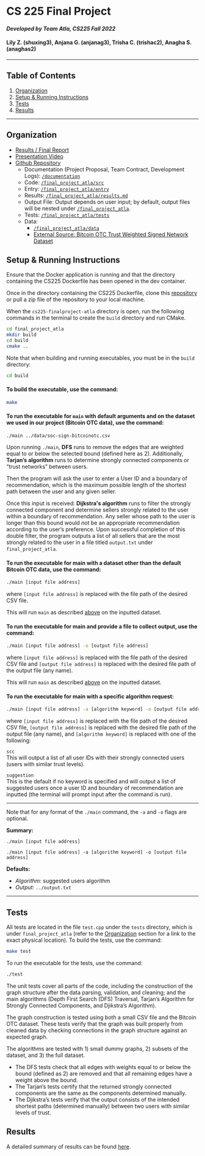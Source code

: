 # CS 225 Final Project
#### *Developed by **Team Atla**, CS225 Fall 2022*
#### Lily Z. (shuxing3), Anjana G. (anjanag3), Trisha C. (trishac2), Anagha S. (anaghas2) 
- - -
## Table of Contents
1. [Organization](#organization)
2. [Setup & Running Instructions](#setup--running-instructions)
3. [Tests](#tests)
4. [Results](#results)
- - -
## Organization
- [Results / Final Report](https://github.com/trishacho/cs225-finalproject-atla/blob/main/Documentation/results.md)
- [Presentation Video](https://illinois.zoom.us/rec/play/uLt5crYYIYsWwYwacecyYeYFQ63mj0yeVdUE0cCi_bRJApU5agiPb7pOiEPKLOyrPUpGo6Fvb3KOtrN6.gOlPTW_XtGHRPryV?continueMode=true&_x_zm_rtaid=D5T4zKyWQN6tl1yVks7esg.1670643977688.5a34bcd22734df256e3397b56fd68597&_x_zm_rhtaid=513)
- [Github Repository](https://github.com/trishacho/cs225-finalproject-atla)
  - Documentation (Project Proposal, Team Contract, Development Logs): [`/documentation`](https://github.com/trishacho/cs225-finalproject-atla/tree/main/Documentation)
  - Code: [`/final_project_atla/src`](https://github.com/trishacho/cs225-finalproject-atla/tree/main/final_project_atla/src)
  - Entry: [`/final_project_atla/entry`](https://github.com/trishacho/cs225-finalproject-atla/tree/main/final_project_atla/entry)
  - Results: [`/final_project_atla/results.md`](https://github.com/trishacho/cs225-finalproject-atla/blob/main/final_project_atla/output.txt)
  - Output File: Output depends on user input; by default, output files will be nested under [`/final_project_atla`](https://github.com/trishacho/cs225-finalproject-atla/tree/main/final_project_atla).
  - Tests: [`/final_project_atla/tests`](https://github.com/trishacho/cs225-finalproject-atla/tree/main/final_project_atla/tests)
  - Data:
    - [`/final_project_atla/data`](https://github.com/trishacho/cs225-finalproject-atla/tree/main/final_project_atla/data)
    - [External Source: Bitcoin OTC Trust Weighted Signed Network Dataset](http://snap.stanford.edu/data/soc-sign-bitcoin-otc.html)
 
## Setup & Running Instructions
Ensure that the Docker application is running and that the directory containing the CS225 Dockerfile has been opened in the dev container.

Once in the directory containing the CS225 Dockerfile, clone this [repository](https://github.com/trishacho/cs225-finalproject-atla) or pull a zip file of the repository to your local machine.

When the `cs225-finalproject-atla` directory is open, run the following commands in the terminal to create the `build` directory and run CMake.

```bash
cd final_project_atla
mkdir build
cd build
cmake ..
```

Note that when building and running executables, you must be in the `build` directory:
```bash
cd build
```

#### **To build the executable, use the command:**
```bash
make
```
#### **To run the executable for `main` with default arguments and on the dataset we used in our project (Bitcoin OTC data), use the command:**
```
./main ../data/soc-sign-bitcoinotc.csv
```
Upon running `./main`, **DFS** runs to remove the edges that are weighted equal to or below the selected bound (defined here as 2). Additionally, **Tarjan’s algorithm** runs to determine strongly connected components or “trust networks” between users.
 
Then the program will ask the user to enter a User ID and a boundary of recommendation, which is the maximum possible length of the shortest path between the user and any given seller.
 
Once this input is received: **Dijkstra's algorithm** runs to filter the strongly connected component and determine sellers strongly related to the user within a boundary of recommendation. Any seller whose path to the user is longer than this bound would not be an appropriate recommendation according to the user’s preference. Upon successful completion of this double filter, the program outputs a list of all sellers that are the most strongly related to the user in a file titled `output.txt` under `final_project_atla`.
 
#### **To run the executable for main with a dataset other than the default Bitcoin OTC data, use the command:**
```bash
./main [input file address]
```
where `[input file address]` is replaced with the file path of the desired CSV file.
 
This will run `main` as described [above](#to-run-the-executable-for-main-with-default-arguments-use-the-command) on the inputted dataset.

#### **To run the executable for main and provide a file to collect output, use the command:**
```bash
./main [input file address] -o [output file address]
```
where `[input file address]` is replaced with the file path of the desired CSV file and `[output file address]` is replaced with the desired file path of the output file (any name).
 
This will run `main` as described [above](#to-run-the-executable-for-main-with-default-arguments-use-the-command) on the inputted dataset.

#### **To run the executable for main with a specific algorithm request:**
```bash
./main [input file address] -a [algorithm keyword] -o [output file address]
```
where `[input file address]` is replaced with the file path of the desired CSV file, `[output file address]` is replaced with the desired file path of the output file (any name), and `[algorithm keyword]` is replaced with one of the following:

`scc` <br/>
This will output a list of all user IDs with their strongly connected users (users with similar trust levels).

`suggestion` <br/>
This is the default if no keyword is specified and will output a list of suggested users once a user ID and boundary of recommendation are inputted (the terminal will prompt input after the command is run).

- - -
Note that for any format of the `./main` command, the `-a` and `-o` flags are optional.

**Summary:** <br/>

`./main [input file address]`

`./main [input file address] -a [algorithm keyword] -o [output file address]`

**Defaults:** <br/>
- *Algorithm:* suggested users algorithm <br/>
- *Output:* `../output.txt`
- - -

 
## Tests
All tests are located in the file `test.cpp` under the `tests` directory, which is under `final_project_atla` (refer to the [Organization](#organization) section for a link to the exact physical location). To build the tests, use the command:
```bash
make test
```
To run the executable for the tests, use the command:
```bash
./test
```
The unit tests cover all parts of the code, including the construction of the graph structure after the data parsing, validation, and cleaning; and the main algorithms (Depth First Search (DFS) Traversal, Tarjan’s Algorithm for Strongly Connected Components, and Djikstra’s Algorithm).
 
The graph construction is tested using both a small CSV file and the Bitcoin OTC dataset. These tests verify that the graph was built properly from cleaned data by checking connections in the graph structure against an expected graph. 
 
The algorithms are tested with 1) small dummy graphs, 2) subsets of the dataset, and 3) the full dataset. 
- The DFS tests check that all edges with weights equal to or below the bound (defined as 2) are removed and that all remaining edges have a weight above the bound. 
- The Tarjan’s tests certify that the returned strongly connected components are the same as the components determined manually. 
- The Djikstra’s tests verify that the output consists of the intended shortest paths (determined manually) between two users with similar levels of trust.
 
## Results
A detailed summary of results can be found [here](https://github.com/trishacho/cs225-finalproject-atla/tree/main/Documentation/results.md).
